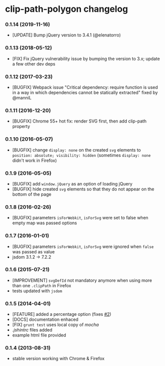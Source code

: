 # clip-path-polygon changelog

### 0.1.14 (2019-11-16)
* [UPDATE] Bump jQuery version to 3.4.1 (@elenatorro)

### 0.1.13 (2018-05-12)
* [FIX] Fix jQuery vulnerability issue by bumping the version to 3.x; update a few other dev deps

### 0.1.12 (2017-03-23)
* [BUGFIX] Webpack issue "Critical dependency: require function is used in a way in which dependencies cannot be statically extracted" fixed by @manniL

### 0.1.11 (2016-12-20)
* [BUGFIX] Chrome 55+ hot fix: render SVG first, then add clip-path property

### 0.1.10 (2016-05-07)
* [BUGFIX] change `display: none` on the created `svg` elements to `position: absolute; visibility: hidden` (sometimes `display: none` didn't work in Firefox)

### 0.1.9 (2016-05-05)
* [BUGFIX] add `window.jQuery` as an option of loading jQuery
* [BUGFIX] hide created `svg` elements so that they do not appear on the bottom of the page

### 0.1.8 (2016-02-26)
* [BUGFIX] parameters `isForWebkit`, `isForSvg` were set to false when empty map was passed options

### 0.1.7 (2016-01-01)
* [BUGFIX] parameters `isForWebkit`, `isForSvg` were ignored when `false` was passed as value
* jsdom 3.1.2 -> 7.2.2

### 0.1.6 (2015-07-21)
* [IMPROVEMENT] `svgDefId` not mandatory anymore when using more than one `.clipPath` in Firefox
* tests updated with `jsdom`

### 0.1.5 (2014-04-01)
* [FEATURE] added a percentage option (fixes [#2](https://github.com/andrusieczko/clip-path-polygon/issues/2))
* [DOCS] documentation enhaced
* [FIX] `grunt test` uses local copy of *mocha* 
* *.jshintrc* files added
* example html file provided

### 0.1.4 (2013-08-31)
* stable version working with Chrome & Firefox
